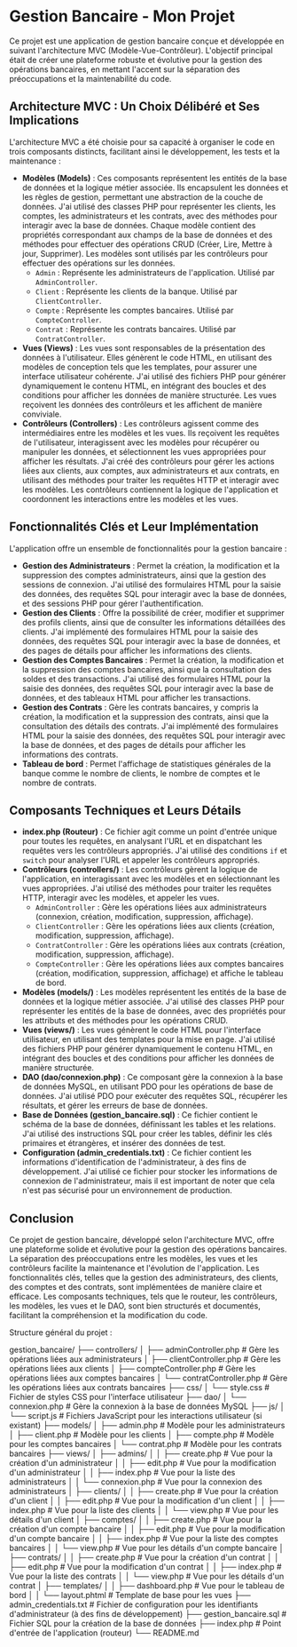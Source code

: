 # Gestion Bancaire - Mon Projet

Ce projet est une application de gestion bancaire conçue et développée en suivant l'architecture MVC (Modèle-Vue-Contrôleur). L'objectif principal était de créer une plateforme robuste et évolutive pour la gestion des opérations bancaires, en mettant l'accent sur la séparation des préoccupations et la maintenabilité du code.

## Architecture MVC : Un Choix Délibéré et Ses Implications

L'architecture MVC a été choisie pour sa capacité à organiser le code en trois composants distincts, facilitant ainsi le développement, les tests et la maintenance :

* **Modèles (Models)** : Ces composants représentent les entités de la base de données et la logique métier associée. Ils encapsulent les données et les règles de gestion, permettant une abstraction de la couche de données. J'ai utilisé des classes PHP pour représenter les clients, les comptes, les administrateurs et les contrats, avec des méthodes pour interagir avec la base de données. Chaque modèle contient des propriétés correspondant aux champs de la base de données et des méthodes pour effectuer des opérations CRUD (Créer, Lire, Mettre à jour, Supprimer). Les modèles sont utilisés par les contrôleurs pour effectuer des opérations sur les données.
    * `Admin` : Représente les administrateurs de l'application. Utilisé par `AdminController`.
    * `Client` : Représente les clients de la banque. Utilisé par `ClientController`.
    * `Compte` : Représente les comptes bancaires. Utilisé par `CompteController`.
    * `Contrat` : Représente les contrats bancaires. Utilisé par `ContratController`.
* **Vues (Views)** : Les vues sont responsables de la présentation des données à l'utilisateur. Elles génèrent le code HTML, en utilisant des modèles de conception tels que les templates, pour assurer une interface utilisateur cohérente. J'ai utilisé des fichiers PHP pour générer dynamiquement le contenu HTML, en intégrant des boucles et des conditions pour afficher les données de manière structurée. Les vues reçoivent les données des contrôleurs et les affichent de manière conviviale.
* **Contrôleurs (Controllers)** : Les contrôleurs agissent comme des intermédiaires entre les modèles et les vues. Ils reçoivent les requêtes de l'utilisateur, interagissent avec les modèles pour récupérer ou manipuler les données, et sélectionnent les vues appropriées pour afficher les résultats. J'ai créé des contrôleurs pour gérer les actions liées aux clients, aux comptes, aux administrateurs et aux contrats, en utilisant des méthodes pour traiter les requêtes HTTP et interagir avec les modèles. Les contrôleurs contiennent la logique de l'application et coordonnent les interactions entre les modèles et les vues.

## Fonctionnalités Clés et Leur Implémentation

L'application offre un ensemble de fonctionnalités pour la gestion bancaire :

* **Gestion des Administrateurs** : Permet la création, la modification et la suppression des comptes administrateurs, ainsi que la gestion des sessions de connexion. J'ai utilisé des formulaires HTML pour la saisie des données, des requêtes SQL pour interagir avec la base de données, et des sessions PHP pour gérer l'authentification.
* **Gestion des Clients** : Offre la possibilité de créer, modifier et supprimer des profils clients, ainsi que de consulter les informations détaillées des clients. J'ai implémenté des formulaires HTML pour la saisie des données, des requêtes SQL pour interagir avec la base de données, et des pages de détails pour afficher les informations des clients.
* **Gestion des Comptes Bancaires** : Permet la création, la modification et la suppression des comptes bancaires, ainsi que la consultation des soldes et des transactions. J'ai utilisé des formulaires HTML pour la saisie des données, des requêtes SQL pour interagir avec la base de données, et des tableaux HTML pour afficher les transactions.
* **Gestion des Contrats** : Gère les contrats bancaires, y compris la création, la modification et la suppression des contrats, ainsi que la consultation des détails des contrats. J'ai implémenté des formulaires HTML pour la saisie des données, des requêtes SQL pour interagir avec la base de données, et des pages de détails pour afficher les informations des contrats.
* **Tableau de bord** : Permet l'affichage de statistiques générales de la banque comme le nombre de clients, le nombre de comptes et le nombre de contrats.

## Composants Techniques et Leurs Détails

* **index.php (Routeur)** : Ce fichier agit comme un point d'entrée unique pour toutes les requêtes, en analysant l'URL et en dispatchant les requêtes vers les contrôleurs appropriés. J'ai utilisé des conditions `if` et `switch` pour analyser l'URL et appeler les contrôleurs appropriés.
* **Contrôleurs (controllers/)** : Les contrôleurs gèrent la logique de l'application, en interagissant avec les modèles et en sélectionnant les vues appropriées. J'ai utilisé des méthodes pour traiter les requêtes HTTP, interagir avec les modèles, et appeler les vues.
    * `AdminController` : Gère les opérations liées aux administrateurs (connexion, création, modification, suppression, affichage).
    * `ClientController` : Gère les opérations liées aux clients (création, modification, suppression, affichage).
    * `ContratController` : Gère les opérations liées aux contrats (création, modification, suppression, affichage).
    * `CompteController` : Gère les opérations liées aux comptes bancaires (création, modification, suppression, affichage) et affiche le tableau de bord.
* **Modèles (models/)** : Les modèles représentent les entités de la base de données et la logique métier associée. J'ai utilisé des classes PHP pour représenter les entités de la base de données, avec des propriétés pour les attributs et des méthodes pour les opérations CRUD.
* **Vues (views/)** : Les vues génèrent le code HTML pour l'interface utilisateur, en utilisant des templates pour la mise en page. J'ai utilisé des fichiers PHP pour générer dynamiquement le contenu HTML, en intégrant des boucles et des conditions pour afficher les données de manière structurée.
* **DAO (dao/connexion.php)** : Ce composant gère la connexion à la base de données MySQL, en utilisant PDO pour les opérations de base de données. J'ai utilisé PDO pour exécuter des requêtes SQL, récupérer les résultats, et gérer les erreurs de base de données.
* **Base de Données (gestion_bancaire.sql)** : Ce fichier contient le schéma de la base de données, définissant les tables et les relations. J'ai utilisé des instructions SQL pour créer les tables, définir les clés primaires et étrangères, et insérer des données de test.
* **Configuration (admin_credentials.txt)** : Ce fichier contient les informations d'identification de l'administrateur, à des fins de développement. J'ai utilisé ce fichier pour stocker les informations de connexion de l'administrateur, mais il est important de noter que cela n'est pas sécurisé pour un environnement de production.

## Conclusion

Ce projet de gestion bancaire, développé selon l'architecture MVC, offre une plateforme solide et évolutive pour la gestion des opérations bancaires. La séparation des préoccupations entre les modèles, les vues et les contrôleurs facilite la maintenance et l'évolution de l'application. Les fonctionnalités clés, telles que la gestion des administrateurs, des clients, des comptes et des contrats, sont implémentées de manière claire et efficace. Les composants techniques, tels que le routeur, les contrôleurs, les modèles, les vues et le DAO, sont bien structurés et documentés, facilitant la compréhension et la modification du code.

Structure général du projet : 

gestion_bancaire/
├── controllers/
│   ├── adminController.php       # Gère les opérations liées aux administrateurs
│   ├── clientController.php      # Gère les opérations liées aux clients
│   ├── compteController.php      # Gère les opérations liées aux comptes bancaires
│   └── contratController.php     # Gère les opérations liées aux contrats bancaires
├── css/
│   └── style.css                 # Fichier de styles CSS pour l'interface utilisateur
├── dao/
│   └── connexion.php             # Gère la connexion à la base de données MySQL
├── js/
│   └── script.js                 # Fichiers JavaScript pour les interactions utilisateur (si existant)
├── models/
│   ├── admin.php                 # Modèle pour les administrateurs
│   ├── client.php                # Modèle pour les clients
│   ├── compte.php                # Modèle pour les comptes bancaires
│   └── contrat.php               # Modèle pour les contrats bancaires
├── views/
│   ├── admins/
│   │   ├── create.php            # Vue pour la création d'un administrateur
│   │   ├── edit.php              # Vue pour la modification d'un administrateur
│   │   ├── index.php             # Vue pour la liste des administrateurs
│   │   └── connexion.php         # Vue pour la connexion des administrateurs
│   ├── clients/
│   │   ├── create.php            # Vue pour la création d'un client
│   │   ├── edit.php              # Vue pour la modification d'un client
│   │   ├── index.php             # Vue pour la liste des clients
│   │   └── view.php              # Vue pour les détails d'un client
│   ├── comptes/
│   │   ├── create.php            # Vue pour la création d'un compte bancaire
│   │   ├── edit.php              # Vue pour la modification d'un compte bancaire
│   │   ├── index.php             # Vue pour la liste des comptes bancaires
│   │   └── view.php              # Vue pour les détails d'un compte bancaire
│   ├── contrats/
│   │   ├── create.php            # Vue pour la création d'un contrat
│   │   ├── edit.php              # Vue pour la modification d'un contrat
│   │   ├── index.php             # Vue pour la liste des contrats
│   │   └── view.php              # Vue pour les détails d'un contrat
│   ├── templates/
│   │   ├── dashboard.php         # Vue pour le tableau de bord
│   │   └── layout.phtml           # Template de base pour les vues
├── admin_credentials.txt         # Fichier de configuration pour les identifiants d'administrateur (à des fins de développement)
├── gestion_bancaire.sql         # Fichier SQL pour la création de la base de données
├── index.php                     # Point d'entrée de l'application (routeur)
└── README.md   